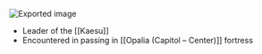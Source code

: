 ![Exported image](Namso%20Leejong.png)

- Leader of the [[Kaesu]]
- Encountered in passing in [[Opalia (Capitol – Center)]] fortress